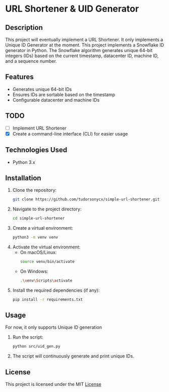 # URL Shortener & UID Generator

## Description
This project will eventually implement a URL Shortener. It only implements a Unique ID Generator at the moment.
This project implements a Snowflake ID generator in Python. The Snowflake algorithm generates unique 64-bit integers (IDs) based on the current timestamp, datacenter ID, machine ID, and a sequence number.


## Features
- Generates unique 64-bit IDs
- Ensures IDs are sortable based on the timestamp
- Configurable datacenter and machine IDs

## TODO
- [ ] Implement URL Shortener
- [x] Create a command-line interface (CLI) for easier usage

## Technologies Used
- Python 3.x

## Installation
1. Clone the repository:
    ```sh
    git clone https://github.com/tudorsonycx/simple-url-shortener.git
    ```
2. Navigate to the project directory:
    ```sh
    cd simple-url-shortener
    ```
3. Create a virtual environment:
    ```sh
    python3 -m venv venv
    ```
4. Activate the virtual environment:
    - On macOS/Linux:
        ```sh
        source venv/bin/activate
        ```
    - On Windows:
        ```sh
        .\venv\Scripts\activate
        ```
5. Install the required dependencies (if any):
    ```sh
    pip install -r requirements.txt
    ```

## Usage
For now, it only supports Unique ID generation
1. Run the  script:
    ```sh
    python src/uid_gen.py
    ```
2. The script will continuously generate and print unique IDs.

## License
This project is licensed under the MIT [License](LICENSE)